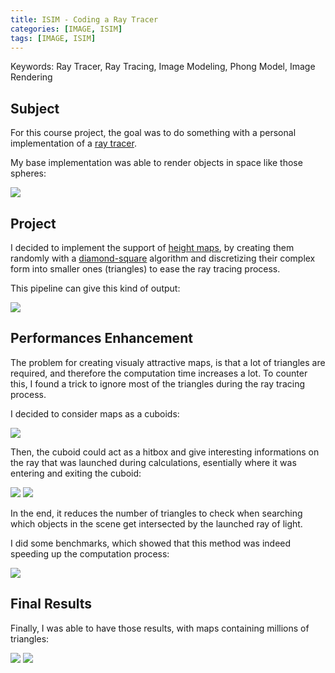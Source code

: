 ```yaml
---
title: ISIM - Coding a Ray Tracer
categories: [IMAGE, ISIM]
tags: [IMAGE, ISIM]
---
```


Keywords: Ray Tracer, Ray Tracing, Image Modeling, Phong Model, Image Rendering

## Subject

For this course project, the goal was to do something with a personal
implementation of a [ray tracer](https://en.wikipedia.org/wiki/Ray_tracing_(graphics)).

My base implementation was able to render objects in space like those spheres:

![](https://drive.google.com/uc?id=1XKNyxdX4BGAGQPGFKS-squ0Vw6m5tG2o)

## Project

I decided to implement the support of [height
maps](https://en.wikipedia.org/wiki/Heightmap#:~:text=In%20computer%20graphics%2C%20a%20heightmap,display%20in%203D%20computer%20graphics.),
by creating them randomly with a
[diamond-square](https://en.wikipedia.org/wiki/Diamond-square_algorithm)
algorithm and discretizing their complex form into smaller ones (triangles) to
ease the ray tracing process.

This pipeline can give this kind of output:

![](https://drive.google.com/uc?id=1oYFs8gcj3p4_uBqE6ZuOEjyyAkxVY_hc)

## Performances Enhancement

The problem for creating visualy attractive maps, is that a lot of triangles are
required, and therefore the computation time increases a lot. To counter this, I
found a trick to ignore most of the triangles during the ray tracing process.

I decided to consider maps as a cuboids:

![](https://drive.google.com/uc?id=1hmlpW0_xHW5gEf_LRsM2S9pl4ZDCVzTn)

Then, the cuboid could act as a hitbox and give interesting informations on the
ray that was launched during calculations, esentially where it was entering and
exiting the cuboid:

![](https://drive.google.com/uc?id=1YW3KLlvUlXwhQJ0d6jQ4mZFyccI8bOIs)
![](https://drive.google.com/uc?id=1Wjjz-ulz-pFheS-PgxKrtBQvKiLg82Ex)

In the end, it reduces the number of triangles to check when searching which
objects in the scene get intersected by the launched ray of light.

I did some benchmarks, which showed that this method was indeed speeding up the
computation process:

![](https://drive.google.com/uc?id=1AMROk6FlPnXI2CMT-DFoLPP1eG1qy_ss)


## Final Results

Finally, I was able to have those results, with maps containing millions of
triangles:

![](https://drive.google.com/uc?id=18o8teg3ke52CR6aW4HVU3l3R4dwjY7oT)
![](https://drive.google.com/uc?id=1lP2bqGWyDYxTDed7NwPCcOALdilfuMbP)
